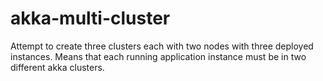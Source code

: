 # akka-multi-cluster

Attempt to create three clusters each with two nodes with three deployed instances.
Means that each running application instance must be in two different akka clusters.  
